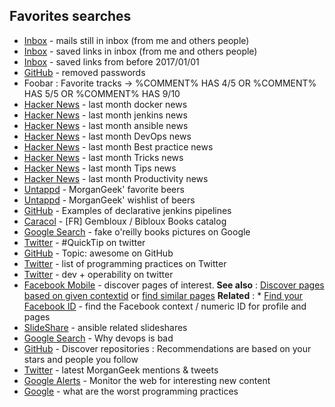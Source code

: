## Favorites searches
* [Inbox](https://inbox.google.com/u/0/search/!in%3Asaved%20in%3Ainbox) - mails still in inbox (from me and others people)
* [Inbox](https://inbox.google.com/u/0/search/in%3Asaved%20in%3Ainbox) - saved links in inbox (from me and others people)
* [Inbox](https://inbox.google.com/u/0/search/in%3Asaved%20and%20in%3Ainbox%20and%20before%3A2017%2F01%2F01) - saved links from before 2017/01/01
* [GitHub](https://github.com/search?utf8=%E2%9C%93&q=remove+password&type=Commits&ref=searchresults) - removed passwords
* Foobar : Favorite tracks -> %COMMENT% HAS 4/5 OR %COMMENT% HAS 5/5 OR %COMMENT% HAS 9/10
* [Hacker News](https://hn.algolia.com/?query=Docker&sort=byPopularity&prefix&page=0&dateRange=pastMonth&type=story) - last month docker news
* [Hacker News](https://hn.algolia.com/?query=Jenkins&sort=byPopularity&prefix&page=0&dateRange=pastMonth&type=story) - last month jenkins news
* [Hacker News](https://hn.algolia.com/?query=Ansible&sort=byPopularity&prefix&page=0&dateRange=pastMonth&type=story) - last month ansible news
* [Hacker News](https://hn.algolia.com/?query=devops&sort=byPopularity&prefix&page=0&dateRange=pastMonth&type=story) - last month DevOps news
* [Hacker News](https://hn.algolia.com/?query=best%20practice&sort=byPopularity&prefix&page=0&dateRange=pastMonth&type=story) - last month Best practice news
* [Hacker News](https://hn.algolia.com/?query=tricks&sort=byPopularity&prefix&page=0&dateRange=pastMonth&type=story) - last month Tricks news
* [Hacker News](https://hn.algolia.com/?query=tips&sort=byPopularity&prefix&page=0&dateRange=pastMonth&type=story) - last month Tips news
* [Hacker News](https://hn.algolia.com/?query=productivity&sort=byPopularity&prefix&page=0&dateRange=pastMonth&type=story) - last month Productivity news
* [Untappd](https://untappd.com/user/MorganGeek/beers?sort=highest_rated_their) - MorganGeek' favorite beers
* [Untappd](https://untappd.com/user/MorganGeek/wishlist) - MorganGeek' wishlist of beers
* [GitHub](https://github.com/search?utf8=%E2%9C%93&q=declarative+stage+steps&type=Code) - Examples of declarative jenkins pipelines
* [Caracol](http://www.webopac.cfwb.be/nivelles/dispatcher.aspx?action=historySearch&database=ChoiceBooks&search=((ex-%3Eej%20=%20%22Gembloux*%22))&limit=25&SRT0=ti&TYP0=&SEQ0=ascending&position=1) - [FR] Gembloux / Bibloux Books catalog 
* [Google Search](https://www.google.co.il/search?tbm=isch&q=fake+o%27reilly+books&&cad=h) - fake o'reilly books pictures on Google
* [Twitter](https://twitter.com/search?q=%23QuickTip&src=savs) - #QuickTip on twitter
* [GitHub](https://github.com/topics/awesome) - Topic: awesome on GitHub
* [Twitter](https://twitter.com/search?q=practices%20list%20programming%20&src=typd) - list of programming practices on Twitter
* [Twitter](https://twitter.com/search?q=dev%20operability&src=typd) - dev + operability on twitter
* [Facebook Mobile](https://m.facebook.com/pages/launchpoint/discover/?from=pages_nav_discover&ref=timeline_chaining) - discover pages of interest. **See also** : [Discover pages based on given contextid](https://m.facebook.com/pages/launchpoint/discover/?ref=timeline_chaining&from=timeline_chaining&contextid=499718403532040&pymlcategory=timeline_similar) or [find similar pages](https://www.facebook.com/pages/?ref=page_suggestions_on_liking_refresh&frompageid=) **Related** : * [Find your Facebook ID](https://findmyfbid.com/) - find the Facebook context / numeric ID for profile and pages
* [SlideShare](https://www.slideshare.net//tag/ansible) - ansible related slideshares
* [Google Search](https://www.google.be/search?q=why+devops+is+bad) - Why devops is bad
* [GitHub](https://github.com/discover) - Discover repositories : Recommendations are based on your stars and people you follow
* [Twitter](https://twitter.com/search?f=tweets&vertical=default&q=morgangeek&src=typd&lang=fr) - latest MorganGeek mentions & tweets
* [Google Alerts](https://www.google.com/alerts) - Monitor the web for interesting new content
* [Google](https://www.google.be/search?q=what%20are%20the%20worst%20programming%20practices) - what are the worst programming practices
